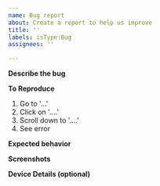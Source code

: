 ```yaml
---
name: Bug report
about: Create a report to help us improve
title: ''
labels: isType:Bug
assignees: ''

---
```


**Describe the bug**
<!-- A clear and concise description of what the bug is. -->

**To Reproduce**
<!--  Steps to reproduce the behavior: -->
1. Go to '...'
2. Click on '....'
3. Scroll down to '....'
4. See error

**Expected behavior**
<!-- A clear and concise description of what you expected to happen. -->

**Screenshots**
<!--  If applicable, add screenshots to help explain your problem. -->

**Device Details (optional)**
<!-- If relevant, please provide details about the device (OS, etc.) where you encountered the issue. -->
